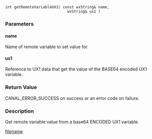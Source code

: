 

```clike
int getRemoteVariableUX1( const wxString& name, 
                            wxString& ux1 )
```

### Parameters

#### name
Name of remote variable to set value for.

#### ux1
Reference to UX1 data that get the value of the BASE64 encoded UX1 variable.

### Return Value
CANAL_ERROR_SUCCESS on success or an error code on failure. 

### Description
Get remote variable value from a base64 ENCODED UX1 variable.




[filename](./bottom_copyright.md ':include')
